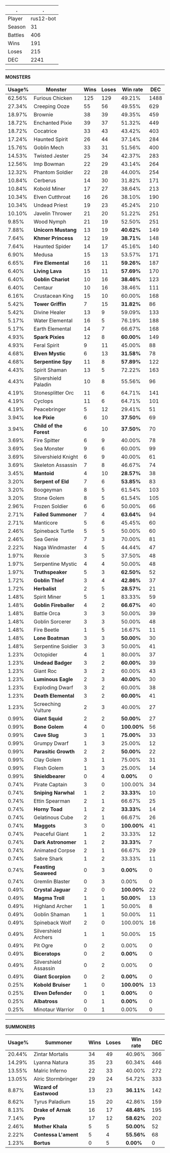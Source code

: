 .|.
|-|-
Player|rus12-bot
Season|31
Battles|406
Wins|191
Loses|215
DEC|2241

---
**MONSTERS**

Usage%|Monster|Wins|Loses|Win rate|DEC|
-|-|-|-|-|-|
62.56%|Furious Chicken|125|129|49.21%|1488|
27.34%|Creeping Ooze|55|56|49.55%|629|
18.97%|Brownie|38|39|49.35%|459|
18.72%|Enchanted Pixie|39|37|51.32%|449|
18.72%|Cocatrice|33|43|43.42%|403|
17.24%|Haunted Spirit|26|44|37.14%|284|
15.76%|Goblin Mech|33|31|51.56%|400|
14.53%|Twisted Jester|25|34|42.37%|283|
12.56%|Imp Bowman|22|29|43.14%|264|
12.32%|Phantom Soldier|22|28|44.00%|254|
10.84%|Cerberus|14|30|31.82%|171|
10.84%|Kobold Miner|17|27|38.64%|213|
10.34%|Elven Cutthroat|16|26|38.10%|190|
10.34%|Undead Priest|19|23|45.24%|210|
10.10%|Javelin Thrower|21|20|51.22%|251|
9.85%|Wood Nymph|21|19|52.50%|251|
7.88%|**Unicorn Mustang**|13|19|**40.62%**|149|
7.64%|**Khmer Princess**|12|19|**38.71%**|148|
7.64%|Haunted Spider|14|17|45.16%|140|
6.90%|Medusa|15|13|53.57%|171|
6.65%|**Fire Elemental**|16|11|**59.26%**|187|
6.40%|**Living Lava**|15|11|**57.69%**|170|
6.40%|**Goblin Chariot**|10|16|**38.46%**|123|
6.40%|Centaur|10|16|38.46%|111|
6.16%|Crustacean King|15|10|60.00%|168|
5.42%|**Tower Griffin**|7|15|**31.82%**|86|
5.42%|Divine Healer|13|9|59.09%|133|
5.17%|Water Elemental|16|5|76.19%|188|
5.17%|Earth Elemental|14|7|66.67%|168|
4.93%|**Spark Pixies**|12|8|**60.00%**|149|
4.93%|Feral Spirit|9|11|45.00%|88|
4.68%|**Elven Mystic**|6|13|**31.58%**|78|
4.68%|**Serpentine Spy**|11|8|**57.89%**|122|
4.43%|Spirit Shaman|13|5|72.22%|163|
4.43%|Silvershield Paladin|10|8|55.56%|96|
4.19%|Stonesplitter Orc|11|6|64.71%|141|
4.19%|Cyclops|11|6|64.71%|101|
4.19%|Peacebringer|5|12|29.41%|51|
3.94%|**Ice Pixie**|6|10|**37.50%**|69|
3.94%|**Child of the Forest**|6|10|**37.50%**|70|
3.69%|Fire Spitter|6|9|40.00%|78|
3.69%|Sea Monster|9|6|60.00%|99|
3.69%|Silvershield Knight|6|9|40.00%|61|
3.69%|Skeleton Assassin|7|8|46.67%|74|
3.45%|**Mantoid**|4|10|**28.57%**|38|
3.20%|**Serpent of Eld**|7|6|**53.85%**|83|
3.20%|Boogeyman|8|5|61.54%|103|
3.20%|Stone Golem|8|5|61.54%|105|
2.96%|Frozen Soldier|6|6|50.00%|66|
2.71%|**Failed Summoner**|7|4|**63.64%**|94|
2.71%|Manticore|5|6|45.45%|60|
2.46%|Spineback Turtle|5|5|50.00%|60|
2.46%|Sea Genie|7|3|70.00%|81|
2.22%|Naga Windmaster|4|5|44.44%|47|
1.97%|Rexxie|3|5|37.50%|48|
1.97%|Serpentine Mystic|4|4|50.00%|48|
1.97%|**Truthspeaker**|5|3|**62.50%**|52|
1.72%|**Goblin Thief**|3|4|**42.86%**|37|
1.72%|**Herbalist**|2|5|**28.57%**|21|
1.48%|Spirit Miner|5|1|83.33%|59|
1.48%|**Goblin Fireballer**|4|2|**66.67%**|40|
1.48%|Battle Orca|3|3|50.00%|39|
1.48%|Goblin Sorcerer|3|3|50.00%|48|
1.48%|Fire Beetle|1|5|16.67%|11|
1.48%|**Lone Boatman**|3|3|**50.00%**|30|
1.48%|Serpentine Soldier|3|3|50.00%|41|
1.23%|Octopider|4|1|80.00%|37|
1.23%|**Undead Badger**|3|2|**60.00%**|39|
1.23%|Giant Roc|3|2|60.00%|43|
1.23%|**Luminous Eagle**|2|3|**40.00%**|30|
1.23%|Exploding Dwarf|3|2|60.00%|38|
1.23%|**Death Elemental**|3|2|**60.00%**|41|
1.23%|Screeching Vulture|2|3|40.00%|27|
0.99%|**Giant Squid**|2|2|**50.00%**|27|
0.99%|**Bone Golem**|4|0|**100.00%**|56|
0.99%|**Cave Slug**|3|1|**75.00%**|33|
0.99%|Grumpy Dwarf|1|3|25.00%|12|
0.99%|**Parasitic Growth**|2|2|**50.00%**|22|
0.99%|Clay Golem|3|1|75.00%|31|
0.99%|Flesh Golem|1|3|25.00%|14|
0.99%|**Shieldbearer**|0|4|**0.00%**|0|
0.74%|Pirate Captain|3|0|100.00%|34|
0.74%|**Sniping Narwhal**|1|2|**33.33%**|10|
0.74%|Ettin Spearman|2|1|66.67%|25|
0.74%|**Horny Toad**|1|2|**33.33%**|14|
0.74%|Gelatinous Cube|2|1|66.67%|26|
0.74%|**Maggots**|3|0|**100.00%**|41|
0.74%|Peaceful Giant|1|2|33.33%|12|
0.74%|**Dark Astronomer**|1|2|**33.33%**|7|
0.74%|Animated Corpse|2|1|66.67%|29|
0.74%|Sabre Shark|1|2|33.33%|11|
0.74%|**Feasting Seaweed**|0|3|**0.00%**|0|
0.74%|Gremlin Blaster|0|3|0.00%|0|
0.49%|**Crystal Jaguar**|2|0|**100.00%**|22|
0.49%|**Magma Troll**|1|1|**50.00%**|13|
0.49%|Highland Archer|1|1|50.00%|8|
0.49%|Goblin Shaman|1|1|50.00%|11|
0.49%|Spineback Wolf|2|0|100.00%|16|
0.49%|Silvershield Archers|1|1|50.00%|15|
0.49%|Pit Ogre|0|2|0.00%|0|
0.49%|**Biceratops**|0|2|**0.00%**|0|
0.49%|Silvershield Assassin|0|2|0.00%|0|
0.49%|**Giant Scorpion**|0|2|**0.00%**|0|
0.25%|**Kobold Bruiser**|1|0|**100.00%**|13|
0.25%|**Elven Defender**|0|1|**0.00%**|0|
0.25%|**Albatross**|0|1|**0.00%**|0|
0.25%|Minotaur Warrior|0|1|0.00%|0|

---
**SUMMONERS**

Usage%|Summoner|Wins|Loses|Win rate|DEC|
-|-|-|-|-|-|
20.44%|Zintar Mortalis|34|49|40.96%|366|
14.29%|Lyanna Natura|35|23|60.34%|446|
13.55%|Malric Inferno|22|33|40.00%|272|
13.05%|Alric Stormbringer|29|24|54.72%|333|
8.87%|**Wizard of Eastwood**|13|23|**36.11%**|142|
8.62%|Tyrus Paladium|15|20|42.86%|159|
8.13%|**Drake of Arnak**|16|17|**48.48%**|195|
7.14%|**Pyre**|17|12|**58.62%**|202|
2.46%|**Mother Khala**|5|5|**50.00%**|52|
2.22%|**Contessa L'ament**|5|4|**55.56%**|68|
1.23%|**Bortus**|0|5|**0.00%**|0|
